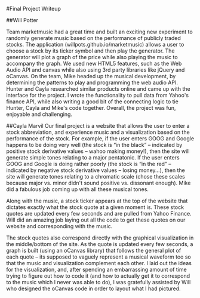 #Final Project Writeup

##Will Potter

Team marketmusic had a great time and built an exciting new experiment to randomly generate music based on the performance of publicly traded stocks. The application (willpots.github.io/marketmusic) allows a user to choose a stock by its ticker symbol and then play the generator. The generator will plot a graph of the price while also playing the music to accompany the graph. We used new HTML5 features, such as the Web Audio API and canvas while also using 3rd party libraries like jQuery and oCanvas. On the team, Mike headed up the musical development, by determining the patterns to play and programming the web audio API. Hunter and Cayla researched similar products online and came up with the interface for the project. I wrote the functionality to pull data from Yahoo's finance API, while also writing a good bit of the connecting logic to tie Hunter, Cayla and Mike's code together. Overall, the project was fun, enjoyable and challenging.


##Cayla Marvil
Our final project is a website that allows the user to enter a stock abbreviation, and experience music and a visualization based on the performance of the stock. For example, if the user enters GOOG and Google happens to be doing very well (the stock is “in the black” – indicated by positive stock derivative values – wahoo making money!), then the site will generate simple tones relating to a major pentatonic. If the user enters GOOG and Google is doing rather poorly (the stock is “in the red” – indicated by negative stock derivative values – losing money...), then the site will generate tones relating to a chromatic scale (chose these scales because major vs. minor didn't sound positive vs. dissonant enough). Mike did a fabulous job coming up with all these musical tones.


Along with the music, a stock ticker appears at the top of the website that dictates exactly what the stock quote at a given moment is. These stock quotes are updated every few seconds and are pulled from Yahoo Finance. Will did an amazing job laying out all the code to get these quotes on our website and corresponding with the music.


The stock quotes also correspond directly with the graphical visualization in the middle/bottom of the site. As the quote is updated every few seconds, a graph is built (using an oCanvas library) that follows the general plot of each quote – its supposed to vaguely represent a musical waveform too so that the music and visualization complement each other. I laid out the ideas for the visualization, and, after spending an embarrassing amount of time trying to figure out how to code it (and how to actually get it to correspond to the music which I never was able to do), I was gratefully assisted by Will who designed the oCanvas code in order to layout what I had pictured.